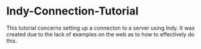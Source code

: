 # Indy-Connection-Tutorial

This tutorial concerns setting up a connecton to a server using Indy.  It was created due to the lack of examples on the web as to how to effectively do this.
